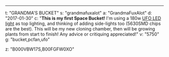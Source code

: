 ---
t: "GRANDMA'S BUCKET"
s: "grandmafuxalot"
a: "GrandmaFuxAlot"
d: "2017-01-30"
c: "<strong>This is my first Space Bucket!</strong> I'm using a 180w <a href='https://amzn.to/36NO5zr'>UFO LED light</a> as top lighting, and thinking of adding side-lights too (5630SMD chips are the best). This will be my new cloning chamber, then will be growing plants from start to finish! Any advice or critiquing appreciated!"
v: "5750"
g: "bucket,pcfan,ufo"

z: "B000VBW17S,B00FGFW0XO"
